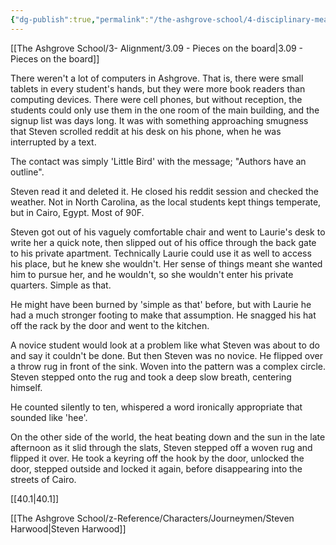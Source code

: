 ```yaml
---
{"dg-publish":true,"permalink":"/the-ashgrove-school/4-disciplinary-measures/4-00-the-plot-thickens/"}
---
```


[[The Ashgrove School/3- Alignment/3.09 - Pieces on the board\|3.09 - Pieces on the board]]

There weren't a lot of computers in Ashgrove. That is, there were small tablets in every student's hands, but they were more book readers than computing devices. There were cell phones, but without reception, the students could only use them in the one room of the main building, and the signup list was days long. It was with something approaching smugness that Steven scrolled reddit at his desk on his phone, when he was interrupted by a text. 

The contact was simply 'Little Bird' with the message; "Authors have an outline".

Steven read it and deleted it. He closed his reddit session and checked the weather. Not in North Carolina, as the local students kept things temperate, but in Cairo, Egypt. Most of 90F. 

Steven got out of his vaguely comfortable chair and went to Laurie's desk to write her a quick note, then slipped out of his office through the back gate to his private apartment. Technically Laurie could use it as well to access his place, but he knew she wouldn't. Her sense of things meant she wanted him to pursue her, and he wouldn't, so she wouldn't enter his private quarters. Simple as that.

He might have been burned by 'simple as that' before, but with Laurie he had a much stronger footing to make that assumption. He snagged his hat off the rack by the door and went to the kitchen.

A novice student would look at a problem like what Steven was about to do and say it couldn't be done. But then Steven was no novice. He flipped over a throw rug in front of the sink. Woven into the pattern was a complex circle. Steven stepped onto the rug and took a deep slow breath, centering himself. 

He counted silently to ten, whispered a word ironically appropriate that sounded like 'hee'. 

On the other side of the world, the heat beating down and the sun in the late afternoon as it slid through the slats, Steven stepped off a woven rug and flipped it over. He took a keyring off the hook by the door, unlocked the door, stepped outside and locked it again, before disappearing into the streets of Cairo.

[[40.1\|40.1]]

[[The Ashgrove School/z-Reference/Characters/Journeymen/Steven Harwood\|Steven Harwood]]
